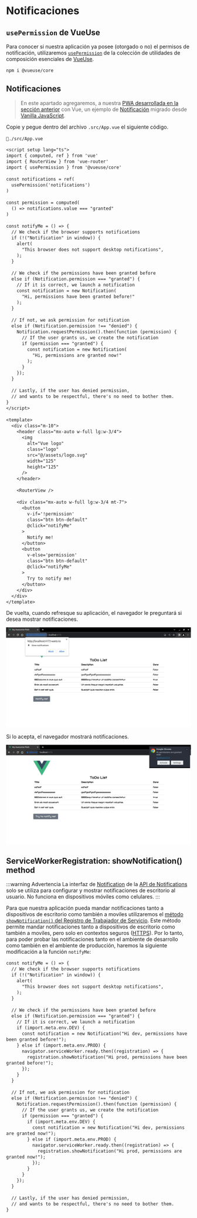 # Notificaciones

## `usePermission` de VueUse

Para conocer si nuestra aplicación ya posee (otorgado o no) el permisos de notificación, utilizaremos [`usePermission`](https://vueuse.org/core/usePermission/#usepermission) de la colección de utilidades de composición esenciales de [VueUse](https://vueuse.org/).


```sh
npm i @vueuse/core
```

## Notificaciones

>En este apartado agregaremos, a nuestra [PWA desarrollada en la sección anterior](./pwa-for-vite/create-website.html) con Vue, un ejemplo de [Notificación](https://developer.mozilla.org/en-US/docs/Web/API/Notification) migrado desde [Vanilla JavaScript](https://mdn.github.io/dom-examples/to-do-notifications/).

Copie y pegue dentro del archivo `.src/App.vue` el siguiente código.

`📃./src/App.vue`
```vue
<script setup lang="ts">
import { computed, ref } from 'vue'
import { RouterView } from 'vue-router'
import { usePermission } from '@vueuse/core'

const notifications = ref(
  usePermission('notifications')
)

const permission = computed(
  () => notifications.value === "granted"
)

const notifyMe = () => {
  // We check if the browser supports notifications
  if (!("Notification" in window)) {
    alert(
      "This browser does not support desktop notifications",
    );
  }

  // We check if the permissions have been granted before
  else if (Notification.permission === "granted") {
    // If it is correct, we launch a notification
    const notification = new Notification(
      "Hi, permissions have been granted before!"
    );
  }

  // If not, we ask permission for notification
  else if (Notification.permission !== "denied") {
    Notification.requestPermission().then(function (permission) {
      // If the user grants us, we create the notification
      if (permission === "granted") {
        const notification = new Notification(
          "Hi, permissions are granted now!"
        );
      }
    });
  }

  // Lastly, if the user has denied permission,
  // and wants to be respectful, there's no need to bother them.
}
</script>

<template>
  <div class="m-10">
    <header class="mx-auto w-full lg:w-3/4">
      <img
        alt="Vue logo"
        class="logo"
        src="@/assets/logo.svg"
        width="125"
        height="125"
      />
    </header>

    <RouterView />

    <div class="mx-auto w-full lg:w-3/4 mt-7">
      <button
        v-if='!permission'
        class="btn btn-default"
        @click="notifyMe"
      >
        Notify me!
      </button>
      <button
        v-else='permission'
        class="btn btn-default"
        @click="notifyMe"
      >
        Try to notify me!
      </button>
    </div>
  </div>
</template>
```

De vuelta, cuando refresque su aplicación, el navegador le preguntará si desea mostrar notificaciones.

![example](./img/example-00.jpg)

Si lo acepta, el navegador mostrará notificaciones.

![example](./img/example-01.jpg)


## ServiceWorkerRegistration: showNotification() method

:::warning Advertencia
La interfaz de [Notification](https://developer.mozilla.org/en-US/docs/Web/API/Notification) de la [API de Notifications](https://developer.mozilla.org/en-US/docs/Web/API/Notifications_API) solo se utiliza para configurar y mostrar notificaciones de escritorio al usuario. No funciona en dispositivos móviles como celulares.
:::

Para que nuestra aplicación pueda mandar notificaciones tanto a dispositivos de escritorio como también a moviles utilizaremos el [método `showNotification()` del Registro de Trabajador de Servicio](https://developer.mozilla.org/en-US/docs/Web/API/ServiceWorkerRegistration/showNotification). Este método permite mandar notificaciones tanto a dispositivos de escritorio como también a moviles, pero solo en contextos seguros ([HTTPS](https://en.wikipedia.org/wiki/HTTPS)). Por lo tanto, para poder probar las notificaciones tanto en el ambiente de desarrollo como también en el ambiente de producción, haremos la siguiente modificación a la función `notifyMe`:


```ts{12,13,14,15,16,17,18,26,27,28,29,30,31,32}
const notifyMe = () => {
  // We check if the browser supports notifications
  if (!("Notification" in window)) {
    alert(
      "This browser does not support desktop notifications",
    );
  }

  // We check if the permissions have been granted before
  else if (Notification.permission === "granted") {
    // If it is correct, we launch a notification
    if (import.meta.env.DEV) {
      const notification = new Notification("Hi dev, permissions have been granted before!");
    } else if (import.meta.env.PROD) {
      navigator.serviceWorker.ready.then((registration) => {
        registration.showNotification("Hi prod, permissions have been granted before!");
      });
    }
  }

  // If not, we ask permission for notification
  else if (Notification.permission !== "denied") {
    Notification.requestPermission().then(function (permission) {
      // If the user grants us, we create the notification
      if (permission === "granted") {
        if (import.meta.env.DEV) {
          const notification = new Notification("Hi dev, permissions are granted now!");
        } else if (import.meta.env.PROD) {          
          navigator.serviceWorker.ready.then((registration) => {
            registration.showNotification("Hi prod, permissions are granted now!");
          });          
        }
      }
    });
  }

  // Lastly, if the user has denied permission,
  // and wants to be respectful, there's no need to bother them.
}
```







